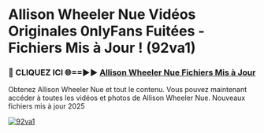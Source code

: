 # Allison Wheeler Nue Vidéos Originales 0nlyFans Fuitées - Fichiers Mis à Jour ! (92va1)

<h3>🔴 CLIQUEZ ICI 🌐==►► <a href="https://tinyurl.com/2pmr4ezf" rel="nofollow">Allison Wheeler Nue Fichiers Mis à Jour</a></h3>

Obtenez Allison Wheeler Nue et tout le contenu. Vous pouvez maintenant accéder à toutes les vidéos et photos de Allison Wheeler Nue. Nouveaux fichiers mis à jour 2025

[![92va1](https://i.imgur.com/6SNvagu.gif)](https://tinyurl.com/2pmr4ezf)

